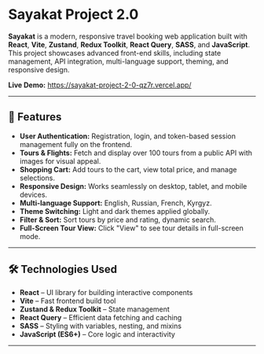 # Sayakat Project 2.0

**Sayakat** is a modern, responsive travel booking web application built with **React**, **Vite**, **Zustand**, **Redux Toolkit**, **React Query**, **SASS**, and **JavaScript**. This project showcases advanced front-end skills, including state management, API integration, multi-language support, theming, and responsive design.

**Live Demo:** https://sayakat-project-2-0-qz7r.vercel.app/

---

## 🚀 Features

- **User Authentication:** Registration, login, and token-based session management fully on the frontend.  
- **Tours & Flights:** Fetch and display over 100 tours from a public API with images for visual appeal.  
- **Shopping Cart:** Add tours to the cart, view total price, and manage selections.  
- **Responsive Design:** Works seamlessly on desktop, tablet, and mobile devices.  
- **Multi-language Support:** English, Russian, French, Kyrgyz.  
- **Theme Switching:** Light and dark themes applied globally.  
- **Filter & Sort:** Sort tours by price and rating, dynamic search.  
- **Full-Screen Tour View:** Click "View" to see tour details in full-screen mode.

---

## 🛠 Technologies Used

- **React** – UI library for building interactive components  
- **Vite** – Fast frontend build tool  
- **Zustand & Redux Toolkit** – State management  
- **React Query** – Efficient data fetching and caching  
- **SASS** – Styling with variables, nesting, and mixins  
- **JavaScript (ES6+)** – Core logic and interactivity  

---
